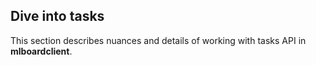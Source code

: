 ## Dive into tasks

This section describes nuances and details of working with tasks API in
**mlboardclient**.